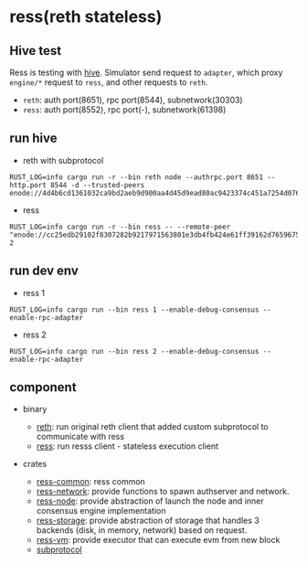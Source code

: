 # ress(reth stateless)

## Hive test

Ress is testing with [hive](https://github.com/ethereum/hive). Simulator send request to `adapter`, which proxy `engine/*` request to `ress`, and other requests to `reth`. 

- `reth`: auth port(8651), rpc port(8544), subnetwork(30303)
- `ress`: auth port(8552), rpc port(-), subnetwork(61398)


## run hive

- reth with subprotocol
```console
RUST_LOG=info cargo run -r --bin reth node --authrpc.port 8651 --http.port 8544 -d --trusted-peers enode://4d4b6cd1361032ca9bd2aeb9d900aa4d45d9ead80ac9423374c451a7254d07662a3eada2d0fe208b6d257ceb0f064284662e857f57b66b54c198bd310ded36d0@127.0.0.1:61398
```

- ress
```console
RUST_LOG=info cargo run -r --bin ress -- --remote-peer "enode://cc25edb29102f8307282b9217971563801e3db4fb424e61ff39162d7659675426a4f5710e56de9857c2f666283bc04fc009a3cfccf20ef6827a660317ecb18e0@127.0.0.1:30303" 2
```

## run dev env

- ress 1
```console
RUST_LOG=info cargo run --bin ress 1 --enable-debug-consensus --enable-rpc-adapter
```

- ress 2
```console
RUST_LOG=info cargo run --bin ress 2 --enable-debug-consensus --enable-rpc-adapter
```


## component

- binary
  - [reth](./bin/reth): run original reth client that added custom subprotocol to communicate with ress
  - [ress](./bin/ress): run resss client - stateless execution client

- crates
  - [ress-common](./crates/common): ress common
  - [ress-network](./crates/network): provide functions to spawn authserver and network.
  - [ress-node](./crates/node): provide abstraction of launch the node and inner consensus engine implementation
  - [ress-storage](./crates/storage): provide abstraction of storage that handles 3 backends (disk, in memory, network) based on request.
  - [ress-vm](./crates/vm): provide executor that can execute evm from new block
  - [subprotocol](./crates/subprotocol/)
